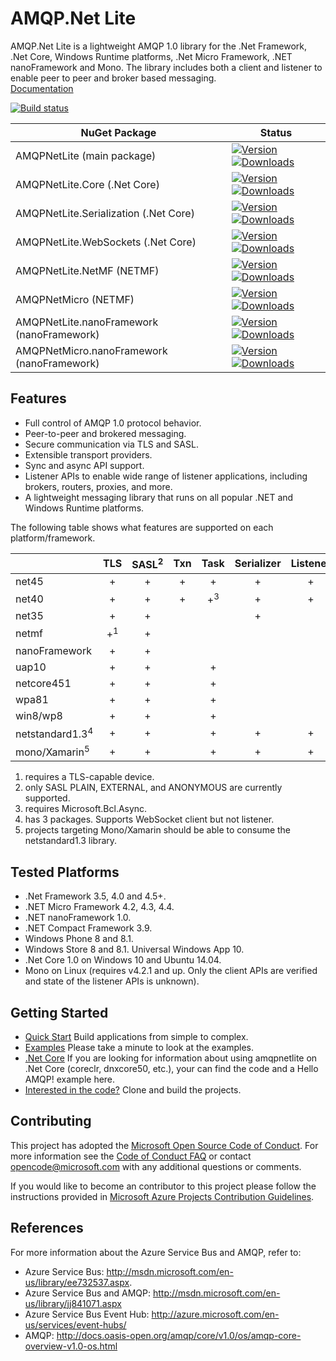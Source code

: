 # AMQP.Net Lite

AMQP.Net Lite is a lightweight AMQP 1.0 library for the .Net Framework, .Net Core, Windows Runtime platforms, .Net Micro Framework, .NET nanoFramework and Mono. The library includes both a client and listener to enable peer to peer and broker based messaging.  
[Documentation](http://azure.github.io/amqpnetlite/)

[![Build status](https://ci.appveyor.com/api/projects/status/dph11pp7doubyw7t/branch/master?svg=true)](https://ci.appveyor.com/project/xinchen10/amqpnetlite/branch/master)

|NuGet Package|Status|
|------|-------------|
|AMQPNetLite (main package)|[![Version](https://img.shields.io/nuget/v/AMQPNetLite.svg) ![Downloads](https://img.shields.io/nuget/dt/AMQPNetLite.svg)](https://www.nuget.org/packages/AMQPNetLite/)|
|AMQPNetLite.Core (.Net Core)|[![Version](https://img.shields.io/nuget/v/AMQPNetLite.Core.svg) ![Downloads](https://img.shields.io/nuget/dt/AMQPNetLite.Core.svg)](https://www.nuget.org/packages/AMQPNetLite.Core/)|
|AMQPNetLite.Serialization (.Net Core)|[![Version](https://img.shields.io/nuget/v/AMQPNetLite.Serialization.svg) ![Downloads](https://img.shields.io/nuget/dt/AMQPNetLite.Serialization.svg)](https://www.nuget.org/packages/AMQPNetLite.Serialization/)|
|AMQPNetLite.WebSockets (.Net Core)|[![Version](https://img.shields.io/nuget/v/AMQPNetLite.WebSockets.svg) ![Downloads](https://img.shields.io/nuget/dt/AMQPNetLite.WebSockets.svg)](https://www.nuget.org/packages/AMQPNetLite.WebSockets/)|
|AMQPNetLite.NetMF (NETMF)|[![Version](https://img.shields.io/nuget/v/AMQPNetLite.NetMF.svg) ![Downloads](https://img.shields.io/nuget/dt/AMQPNetLite.NetMF.svg)](https://www.nuget.org/packages/AMQPNetLite.NetMF/)|
|AMQPNetMicro (NETMF)|[![Version](https://img.shields.io/nuget/v/AMQPNetMicro.svg) ![Downloads](https://img.shields.io/nuget/dt/AMQPNetMicro.svg)](https://www.nuget.org/packages/AMQPNetMicro/)|
|AMQPNetLite.nanoFramework (nanoFramework)|[![Version](https://img.shields.io/nuget/v/AMQPNetLite.nanoFramework.svg) ![Downloads](https://img.shields.io/nuget/dt/AMQPNetLite.nanoFramework.svg)](https://www.nuget.org/packages/AMQPNetLite.nanoFramework/)|
|AMQPNetMicro.nanoFramework (nanoFramework)|[![Version](https://img.shields.io/nuget/v/AMQPNetMicro.nanoFramework.svg) ![Downloads](https://img.shields.io/nuget/dt/AMQPNetMicro.nanoFramework.svg)](https://www.nuget.org/packages/AMQPNetMicro.nanoFramework/)|


## Features
* Full control of AMQP 1.0 protocol behavior.
* Peer-to-peer and brokered messaging.
* Secure communication via TLS and SASL.
* Extensible transport providers.
* Sync and async API support.
* Listener APIs to enable wide range of listener applications, including brokers, routers, proxies, and more.
* A lightweight messaging library that runs on all popular .NET and Windows Runtime platforms.

The following table shows what features are supported on each platform/framework.

|        | TLS | SASL<sup>2</sup> | Txn | Task | Serializer | Listener | WebSockets | BufferPooling |
|:-------|:---:|:----------------:|:---:|:----:|:----------:|:--------:|:----------:|:-------------:|
|net45   |+|+|+|+|+|+|+|+|
|net40   |+|+|+|+<sup>3</sup>|+|+| |+|
|net35   |+|+| | |+| | | |
|netmf   |+<sup>1</sup>|+| | | | | | |
|nanoFramework|+|+| | | | | | |
|uap10|+|+| |+| | | | |
|netcore451|+|+| |+| | | | |
|wpa81   |+|+| |+| | | | |
|win8/wp8|+|+| |+| | | | |
|netstandard1.3<sup>4</sup>|+|+| |+|+|+|+|+|
|mono/Xamarin<sup>5</sup>|+|+| |+|+|+|+|+|

1. requires a TLS-capable device.
2. only SASL PLAIN, EXTERNAL, and ANONYMOUS are currently supported.
3. requires Microsoft.Bcl.Async.
4. has 3 packages. Supports WebSocket client but not listener.
5. projects targeting Mono/Xamarin should be able to consume the netstandard1.3 library.

## Tested Platforms
* .Net Framework 3.5, 4.0 and 4.5+.
* .NET Micro Framework 4.2, 4.3, 4.4.
* .NET nanoFramework 1.0.
* .NET Compact Framework 3.9.
* Windows Phone 8 and 8.1.
* Windows Store 8 and 8.1. Universal Windows App 10.
* .Net Core 1.0 on Windows 10 and Ubuntu 14.04.
* Mono on Linux (requires v4.2.1 and up. Only the client APIs are verified and state of the listener APIs is unknown).

## Getting Started
* [Quick Start](docs/articles/building_application.md) Build applications from simple to complex.
* [Examples](https://github.com/Azure/amqpnetlite/tree/master/Examples) Please take a minute to look at the examples.
* [.Net Core](https://github.com/Azure/amqpnetlite/tree/master/dotnet) If you are looking for information about using amqpnetlite on .Net Core (coreclr, dnxcore50, etc.), your can find the code and a Hello AMQP! example here.
* [Interested in the code?](docs/articles/working_with_code.md) Clone and build the projects.

## Contributing
This project has adopted the [Microsoft Open Source Code of Conduct](https://opensource.microsoft.com/codeofconduct/). For more information see the [Code of Conduct FAQ](https://opensource.microsoft.com/codeofconduct/faq/) or contact [opencode@microsoft.com](mailto:opencode@microsoft.com) with any additional questions or comments.

If you would like to become an contributor to this project please follow the instructions provided in [Microsoft Azure Projects Contribution Guidelines](http://azure.github.io/guidelines/).

## References
For more information about the Azure Service Bus and AMQP, refer to:
* Azure Service Bus:  http://msdn.microsoft.com/en-us/library/ee732537.aspx. 
* Azure Service Bus and AMQP:  http://msdn.microsoft.com/en-us/library/jj841071.aspx 
* Azure Service Bus Event Hub:  http://azure.microsoft.com/en-us/services/event-hubs/ 
* AMQP:  http://docs.oasis-open.org/amqp/core/v1.0/os/amqp-core-overview-v1.0-os.html

